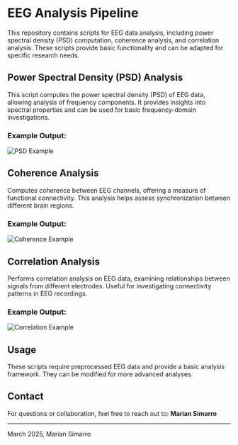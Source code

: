 # EEG Analysis Pipeline

This repository contains scripts for EEG data analysis, including power spectral density (PSD) computation, coherence analysis, and correlation analysis. These scripts provide basic functionality and can be adapted for specific research needs.

## Power Spectral Density (PSD) Analysis
This script computes the power spectral density (PSD) of EEG data, allowing analysis of frequency components. It provides insights into spectral properties and can be used for basic frequency-domain investigations.

### Example Output:
![PSD Example](https://github.com/EEG/assets/example_psd.png)

## Coherence Analysis
Computes coherence between EEG channels, offering a measure of functional connectivity. This analysis helps assess synchronization between different brain regions.

### Example Output:
![Coherence Example](https://github.com/EEG/assets/example_coherence.png)

## Correlation Analysis
Performs correlation analysis on EEG data, examining relationships between signals from different electrodes. Useful for investigating connectivity patterns in EEG recordings.

### Example Output:
![Correlation Example](https://github.com/EEG/assets/example_correlation.png)

## Usage
These scripts require preprocessed EEG data and provide a basic analysis framework. They can be modified for more advanced analyses.

## Contact
For questions or collaboration, feel free to reach out to:
**Marian Simarro**

---

March 2025, Marian Simarro

